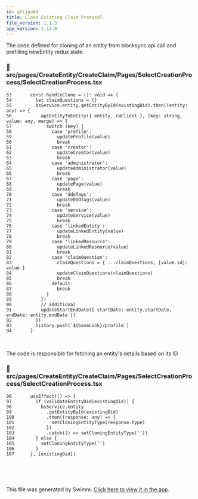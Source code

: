 ```yaml
---
id: g5ijgo64
title: Clone Existing Claim Protocol
file_version: 1.1.3
app_version: 1.14.0
---
```


The code defined for cloning of an entity from blocksync api call and prefilling newEntity redux state.
<!-- NOTE-swimm-snippet: the lines below link your snippet to Swimm -->
### 📄 src/pages/CreateEntity/CreateClaim/Pages/SelectCreationProcess/SelectCreationProcess.tsx
<!-- collapsed -->

```tsx
53       const handleClone = (): void => {
54         let claimQuestions = {}
55         bsService.entity.getEntityById(existingDid).then((entity: any) => {
56           apiEntityToEntity({ entity, cwClient }, (key: string, value: any, merge) => {
57             switch (key) {
58               case 'profile':
59                 updateProfile(value)
60                 break
61               case 'creator':
62                 updateCreator(value)
63                 break
64               case 'administrator':
65                 updateAdministrator(value)
66                 break
67               case 'page':
68                 updatePage(value)
69                 break
70               case 'ddoTags':
71                 updateDDOTags(value)
72                 break
73               case 'service':
74                 updateService(value)
75                 break
76               case 'linkedEntity':
77                 updateLinkedEntity(value)
78                 break
79               case 'linkedResource':
80                 updateLinkedResource(value)
81                 break
82               case 'claimQuestion':
83                 claimQuestions = { ...claimQuestions, [value.id]: value }
84                 updateClaimQuestions(claimQuestions)
85                 break
86               default:
87                 break
88             }
89           })
90           // additional
91           updateStartEndDate({ startDate: entity.startDate, endDate: entity.endDate })
92         })
93         history.push(`${baseLink}/profile`)
94       }
```

<br/>

The code is responsible for fetching an entity's details based on its ID
<!-- NOTE-swimm-snippet: the lines below link your snippet to Swimm -->
### 📄 src/pages/CreateEntity/CreateClaim/Pages/SelectCreationProcess/SelectCreationProcess.tsx
<!-- collapsed -->

```tsx
96       useEffect(() => {
97         if (validateEntityDid(existingDid)) {
98           bsService.entity
99             .getEntityById(existingDid)
100            .then((response: any) => {
101              setCloningEntityType(response.type)
102            })
103            .catch(() => setCloningEntityType(''))
104        } else {
105          setCloningEntityType('')
106        }
107      }, [existingDid])
```

<br/>

<br/>

<br/>

This file was generated by Swimm. [Click here to view it in the app](https://app.swimm.io/repos/Z2l0aHViJTNBJTNBaXhvLXdlYmNsaWVudCUzQSUzQWl4b2ZvdW5kYXRpb24=/docs/g5ijgo64).
